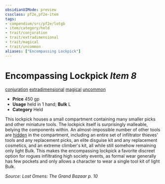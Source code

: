 ```yaml
---
obsidianUIMode: preview
cssclass: pf2e,pf2e-item
tags:
- compendium/src/pf2e/lotgb
- item/category/held
- trait/conjuration
- trait/extradimensional
- trait/magical
- trait/uncommon
aliases: ["Encompassing Lockpick"]
---
```

# Encompassing Lockpick *Item 8*  
[conjuration](../../../rules/traits/conjuration.md)  [extradimensional](../../../rules/traits/extradimensional.md)  [magical](../../../rules/traits/magical.md)  [uncommon](../../../rules/traits/uncommon.md)  

- **Price** 450 gp
- **Usage** held in 1 hand; **Bulk** L
- **Category** Held

This lockpick houses a small compartment containing many smaller picks and other miniature tools. The lockpick itself is surprisingly malleable, belying the components within. An almost-impossible number of other tools are [hidden](../../../rules/conditions.md#Hidden) in the compartment, including an entire set of infiltrator thieves' tools and any replacement picks, an elite disguise kit and any replacement cosmetics, and an extreme climber's kit, all while still somehow remaining only light Bulk. This makes the encompassing lockpick a favorite discreet option for rogues infiltrating high society events, as formal wear generally has few pockets and only allows a character to wear a single tool kit of light Bulk.

*Source: Lost Omens: The Grand Bazaar p. 10*